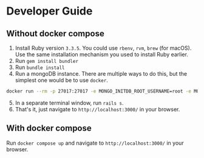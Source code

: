 # Developer Guide

## Without docker compose

1. Install Ruby version `3.3.5`. You could use `rbenv`, `rvm`, `brew` (for macOS). Use the same installation mechanism you used to install Ruby earlier.
2. Run `gem install bundler`
3. Run `bundle install`
4. Run a mongoDB instance. There are multiple ways to do this, but the simplest one would be to use `docker`.
```sh
docker run --rm -p 27017:27017 -e MONGO_INITDB_ROOT_USERNAME=root -e MONGO_INITDB_ROOT_PASSWORD=example -v data:/data/db mongo:8.0.0
```
5. In a separate terminal window, run `rails s`.
6. That's it, just navigate to `http://localhost:3000/` in your browser.


## With docker compose
Run `docker compose up` and navigate to `http://localhost:3000/` in your browser.